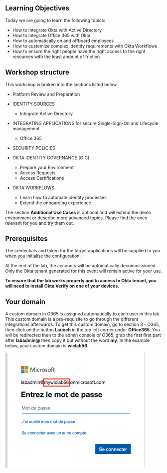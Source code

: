 ## Learning Objectives
Today we are going to learn the following topics: 

- How to integrate Okta with Active Directory
- How to integrate Office 365 with Okta
- How to automatically on and offboard employees
- How to customize complex identity requirements with Okta Workflows
- How to ensure the right people have the right access to the right resources with the least amount of friction

## Workshop structure

This workshop is broken into the sections listed below. 

- Platform Review and Preparation

- IDENTITY SOURCES
    - Integrate Active Directory


- INTEGRATING APPLICATIONS for secure Single-Sign-On and Lifecycle management
    - Office 365

- SECURITY POLICIES

- OKTA IDENTITY GOVERNANCE (OIG)
    - Prepare your Environment
    - Access Requests
    - Access Certifications


- OKTA WORKFLOWS
    - Learn how to automate identity processes
    - Extend the onboarding experience


The section **Additional Use Cases** is optional and will extend the demo environment or describe more advanced topics. Please find the ones relevant for you and try them out.

## Prerequisites

The credentials and token for the target applications will be supplied to you when you initialise the configuration.

At the end of the lab, the accounts will be automatically decommissioned. Only the Okta tenant generated for this event will remain active for your use.

**To ensure that the lab works properly and to access to Okta tenant, you will need to install Okta Verify on one of your devices.**

## Your domain

A custom domain in O365 is assigned automatically to each user in this lab. This custom domain is a pre-requisite to go through the different integrations afterwards. To get this custom domain, go to section 3 - O365, then click on the button **Launch** in the top left corner under **Office365**. You will be redirected then to the admin console of O365, grab the first first part after **labadmin@** then copy it but without the word **my**. In the example below, your custom domain is **wiclab56**.

![alt_text](https://raw.githubusercontent.com/fabiograsso/WIC-Lab-Milan-202312/main/images/009/image047.png "image_tooltip")

